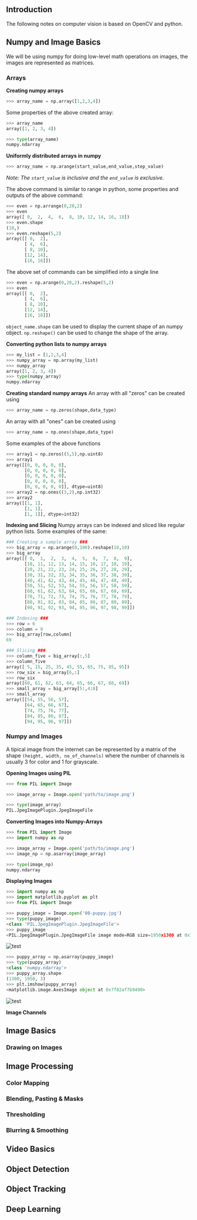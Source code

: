 ## Introduction
The following notes on computer vision is based on OpenCV and python.

## Numpy and Image Basics
We will be using numpy for doing low-level math operations on images, the images are represented as matrices.

### Arrays
**Creating numpy arrays**
```python
>>> array_name = np.array([1,2,3,4])
```
Some properties of the above created array:
```python
>>> array_name
array([1, 2, 3, 4])

>>> type(array_name)
numpy.ndarray
```
**Uniformly distributed arrays in numpy**

```python
>>> array_name = np.arange(start_value,end_value,step_value)
```
*Note: The `start_value` is inclusive and the `end_value` is exclusive.*

The above command is similar to range in python, some properties and outputs of the above command:

```python
>>> even = np.arrange(0,20,2)
>>> even
array([ 0,  2,  4,  6,  8, 10, 12, 14, 16, 18])
>>> even.shape
(10,)
>>> even.reshape(5,2)
array([[ 0,  2],
       [ 4,  6],
       [ 8, 10],
       [12, 14],
       [16, 18]])
```
The above set of commands can be simplified into a single line
```python
>>> even = np.arange(0,20,2).reshape(5,2)
>>> even
array([[ 0,  2],
       [ 4,  6],
       [ 8, 10],
       [12, 14],
       [16, 18]])
```
`object_name.shape` can be used to display the current shape of an numpy object.
`np.reshape()` can be used to change the shape of the array.

**Converting python lists to numpy arrays**
```python
>>> my_list = [1,2,3,4]
>>> numpy_array = np.array(my_list)
>>> numpy_array
array([1, 2, 3, 4])
>>> type(numpy_array)
numpy.ndarray
```

**Creating standard numpy arrays**
An array with all "zeros" can be created using 
```python
>>> array_name = np.zeros(shape,data_type)
```
An array with all "ones" can be created using 
```python
>>> array_name = np.ones(shape,data_type)
```
Some examples of the above functions
```python
>>> array1 = np.zeros((5,5),np.uint8)
>>> array1
array([[0, 0, 0, 0, 0],
       [0, 0, 0, 0, 0],
       [0, 0, 0, 0, 0],
       [0, 0, 0, 0, 0],
       [0, 0, 0, 0, 0]], dtype=uint8)
>>> array2 = np.ones((3,2),np.int32)
>>> array2
array([[1, 1],
       [1, 1],
       [1, 1]], dtype=int32)
```
**Indexing and Slicing**
Numpy arrays can be indexed and sliced like regular python lists.
Some examples of the same:
```python
### Creating a sample array ###
>>> big_array = np.arange(0,100).reshape(10,10)
>>> big_array
array([[ 0,  1,  2,  3,  4,  5,  6,  7,  8,  9],
       [10, 11, 12, 13, 14, 15, 16, 17, 18, 19],
       [20, 21, 22, 23, 24, 25, 26, 27, 28, 29],
       [30, 31, 32, 33, 34, 35, 36, 37, 38, 39],
       [40, 41, 42, 43, 44, 45, 46, 47, 48, 49],
       [50, 51, 52, 53, 54, 55, 56, 57, 58, 59],
       [60, 61, 62, 63, 64, 65, 66, 67, 68, 69],
       [70, 71, 72, 73, 74, 75, 76, 77, 78, 79],
       [80, 81, 82, 83, 84, 85, 86, 87, 88, 89],
       [90, 91, 92, 93, 94, 95, 96, 97, 98, 99]])

### Indexing ###
>>> row = 6
>>> column = 9
>>> big_array[row,column]
69

### Slicing ###
>>> column_five = big_array[:,5]
>>> column_five
array([ 5, 15, 25, 35, 45, 55, 65, 75, 85, 95])
>>> row_six = big_array[6,:]
>>> row_six
array([60, 61, 62, 63, 64, 65, 66, 67, 68, 69])
>>> small_array = big_array[5:,4:8]
>>> small_array
array([[54, 55, 56, 57],
       [64, 65, 66, 67],
       [74, 75, 76, 77],
       [84, 85, 86, 87],
       [94, 95, 96, 97]])
```

### Numpy and Images 
A tipical image from the internet can be represented by a matrix of the shape `(height, width, no_of_channels)` where the number of channels is usually 3 for color and 1 for grayscale.

**Opening Images using PIL**
```python
>>> from PIL import Image

>>> image_array = Image.open('path/to/image.png')

>>> type(image_array)
PIL.JpegImagePlugin.JpegImageFile
```

**Converting Images into Numpy-Arrays**
```python
>>> from PIL import Image
>>> import numpy as np

>>> image_array = Image.open('path/to/image.png')
>>> image_np = np.asarray(image_array)

>>> type(image_np)
numpy.ndarray
```

**Displaying Images**
```python
>>> import numpy as np
>>> import matplotlib.pyplot as plt
>>> from PIL import Image

>>> puppy_image = Image.open('00-puppy.jpg')
>>> type(puppy_image)
<class 'PIL.JpegImagePlugin.JpegImageFile'>
>>> puppy_image
<PIL.JpegImagePlugin.JpegImageFile image mode=RGB size=1950x1300 at 0x7F82AF887BE0>
```
![test](/assets/img/Computer-Vision/puppy_original.png)
```python
>>> puppy_array = np.asarray(puppy_image)
>>> type(puppy_array)
<class 'numpy.ndarray'>
>>> puppy_array.shape
(1300, 1950, 3)
>>> plt.imshow(puppy_array)
<matplotlib.image.AxesImage object at 0x7f82af7b9490>
```
![test](/assets/img/Computer-Vision/puppy_numpy.png)

**Image Channels**

## Image Basics 

### Drawing on Images

## Image Processing

### Color Mapping

### Blending, Pasting & Masks

### Thresholding

### Blurring & Smoothing 

## Video Basics

## Object Detection

## Object Tracking 

## Deep Learning